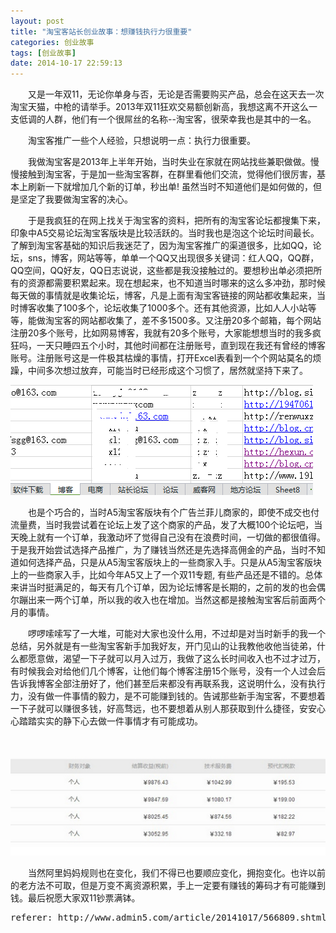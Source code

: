 ```yaml
---
layout: post
title: "淘宝客站长创业故事：想赚钱执行力很重要" 
categories: 创业故事
tags: [创业故事]
date: 2014-10-17 22:59:13
---
```


　　又是一年双11，无论你单身与否，无论是否需要购买产品，总会在这天去一次淘宝天猫，中枪的请举手。2013年双11狂欢交易额创新高，我想这离不开这么一支低调的人群，他们有一个很屌丝的名称--淘宝客，很荣幸我也是其中的一名。

　　淘宝客推广一些个人经验，只想说明一点：执行力很重要。

　　我做淘宝客是2013年上半年开始，当时失业在家就在网站找些兼职做做。慢慢接触到淘宝客，于是加一些淘宝客群，在群里看他们交流，觉得他们很厉害，基本上刷新一下就增加几个新的订单，秒出单! 虽然当时不知道他们是如何做的，但是坚定了我要做淘宝客的决心。

　　于是我疯狂的在网上找关于淘宝客的资料，把所有的淘宝客论坛都搜集下来，印象中A5交易论坛淘宝客版块是比较活跃的。当时我也是泡这个论坛时间最长。了解到淘宝客基础的知识后我迷茫了，因为淘宝客推广的渠道很多，比如QQ，论坛，sns，博客，网站等等，单单一个QQ又出现很多关键词：红人QQ，QQ群，QQ空间，QQ好友，QQ日志说说，这些都是我没接触过的。要想秒出单必须把所有的资源都需要积累起来。现在想起来，也不知道当时哪来的这么多冲劲，那时候每天做的事情就是收集论坛，博客，凡是上面有淘宝客链接的网站都收集起来，当时博客收集了100多个，论坛收集了1000多个。还有其他资源，比如人人小站等等，能做淘宝客的网站都收集了，差不多1500多。又注册20多个邮箱，每个网站注册20多个账号，比如网易博客，我就有20多个账号，大家能想想当时的我多疯狂吗，一天只睡四五个小时，其他时间都在注册账号，直到现在我还有曾经的博客账号。注册账号这是一件极其枯燥的事情，打开Excel表看到一个个网站莫名的烦躁，中间多次想过放弃，可能当时已经形成这个习惯了，居然就坚持下来了。

<img src="/upload/images/1413529691928.png" />


　　也是个巧合的，当时A5淘宝客版块有个广告兰菲儿商家的，即使不成交也付流量费，当时我尝试着在论坛上发了这个商家的产品，发了大概100个论坛吧，当天晚上就有一个订单，我激动坏了觉得自己没有在浪费时间，一切做的都很值得。于是我开始尝试选择产品推广，为了赚钱当然还是先选择高佣金的产品，当时不知道如何选择产品，只是从A5淘宝客版块上的一些商家入手。只是从A5淘宝客版块上的一些商家入手，比如今年A5又上了一个双11专题, 有些产品还是不错的。总体来讲当时挺满足的，每天有几个订单，因为论坛博客是长期的，之前的发的也会偶尔蹦出来一两个订单，所以我的收入也在增加。当然这都是接触淘宝客后前面两个月的事情。

　　啰啰嗦嗦写了一大堆，可能对大家也没什么用，不过却是对当时新手的我一个总结，另外就是有一些淘宝客新手加我好友，开门见山的让我教他收他当徒弟，什么都愿意做，渴望一下子就可以月入过万，我做了这么长时间收入也不过才过万，有时候我会对给他们几个博客，让他们每个博客注册15个账号，没有一个人过会后告诉我博客全部注册好了，他们甚至后来都没有再联系我，这说明什么，没有执行力，没有做一件事情的毅力，是不可能赚到钱的。告诫那些新手淘宝客，不要想着一下子就可以赚很多钱，好高骛远，也不要想着从别人那获取到什么捷径，安安心心踏踏实实的静下心去做一件事情才有可能成功。

　　
<img src="/upload/images/1413529691450.png" />


 

　　当然阿里妈妈规则也在变化，我们不得已也要顺应变化，拥抱变化。也许以前的老方法不可取，但是万变不离资源积累，手上一定要有赚钱的筹码才有可能赚到钱。最后祝愿大家双11钞票满钵。

<pre>
referer: http://www.admin5.com/article/20141017/566809.shtml
</pre>
